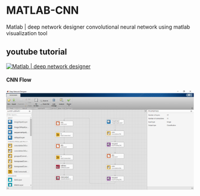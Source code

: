 # MATLAB-CNN
Matlab | deep network designer
convolutional neural network using matlab visualization tool

## youtube tutorial
[![Matlab | deep network designer ](https://img.youtube.com/vi/9_yFFUbSOss/0.jpg)](https://www.youtube.com/watch?v=9_yFFUbSOss)



#### CNN Flow
![alt text](https://github.com/seraj94ai/matlab-cnn/blob/main/cnn_flow.PNG)
